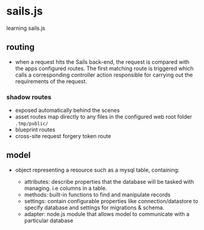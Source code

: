 # sails.js
learning sails.js

## routing

- when a request hits the Sails back-end, the request is compared with the apps configured routes. The first matching route is triggered which calls a corresponding controller action responsible for carrying out the requirements of the request.

### shadow routes

- exposed automatically behind the scenes
- asset routes map directly to any files in the configured web root folder ```.tmp/public/```
- blueprint routes
- cross-site request forgery token route

## model

- object representing a resource such as a mysql table, containing:

  - attributes: describe properties that the database will be tasked with managing. i.e columns in a table.
  - methods: built-in functions to find and manipulate records
  - settings: contain configurable properties like connection/datastore to specify database and settings for migrations & schema.
  - adapter: node.js module that allows model to communicate with a particular database

